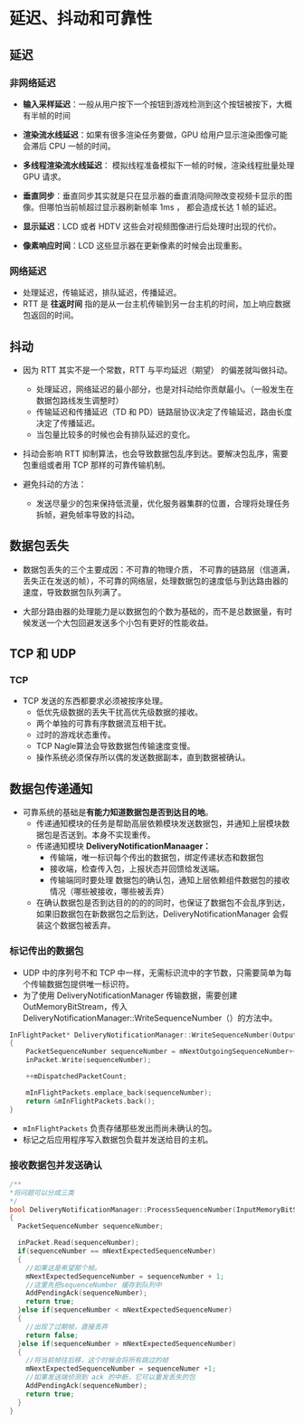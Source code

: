 # 延迟、抖动和可靠性

## 延迟

### 非网络延迟

- **输入采样延迟**：一般从用户按下一个按钮到游戏检测到这个按钮被按下，大概有半帧的时间

- **渲染流水线延迟**：如果有很多渲染任务要做，GPU 给用户显示渲染图像可能会滞后 CPU 一帧的时间。

- **多线程渲染流水线延迟**： 模拟线程准备模拟下一帧的时候，渲染线程批量处理 GPU 请求。

- **垂直同步**：垂直同步其实就是只在显示器的垂直消隐间隙改变视频卡显示的图像。但哪怕当前帧超过显示器刷新帧率 1ms ， 都会造成长达 1 帧的延迟。

- **显示延迟**：LCD 或者 HDTV 这些会对视频图像进行后处理时出现的代价。

- **像素响应时间**：LCD 这些显示器在更新像素的时候会出现重影。

### 网络延迟

- 处理延迟，传输延迟，排队延迟，传播延迟。
- RTT 是 **往返时间** 指的是从一台主机传输到另一台主机的时间，加上响应数据包返回的时间。

## 抖动

- 因为 RTT 其实不是一个常数，RTT 与平均延迟（期望） 的偏差就叫做抖动。
  - 处理延迟，网络延迟的最小部分，也是对抖动给你贡献最小。（一般发生在数据包路线发生调整时）
  - 传输延迟和传播延迟（TD 和 PD）链路层协议决定了传输延迟，路由长度决定了传播延迟。
  - 当包量比较多的时候也会有排队延迟的变化。

- 抖动会影响 RTT 抑制算法，也会导致数据包乱序到达。要解决包乱序，需要包重组或者用 TCP 那样的可靠传输机制。

- 避免抖动的方法：
  - 发送尽量少的包来保持低流量，优化服务器集群的位置，合理将处理任务拆帧，避免帧率导致的抖动。

## 数据包丢失

- 数据包丢失的三个主要成因：不可靠的物理介质， 不可靠的链路层（信道满，丢失正在发送的帧），不可靠的网络层，处理数据包的速度低与到达路由器的速度，导致数据包队列满了。

- 大部分路由器的处理能力是以数据包的个数为基础的，而不是总数据量，有时候发送一个大包回避发送多个小包有更好的性能收益。

## TCP 和 UDP

### TCP

- TCP 发送的东西都要求必须被按序处理。
  - 低优先级数据的丢失干扰高优先级数据的接收。
  - 两个单独的可靠有序数据流互相干扰。
  - 过时的游戏状态重传。
  - TCP Nagle算法会导致数据包传输速度变慢。
  - 操作系统必须保存所以偶的发送数据副本，直到数据被确认。

## 数据包传递通知

- 可靠系统的基础是**有能力知道数据包是否到达目的地**。
  - 传递通知模块的任务是帮助高层依赖模块发送数据包，并通知上层模块数据包是否送到。本身不实现重传。
  - 传递通知模块 **DeliveryNotificationManaager：**
    - 传输端，唯一标识每个传出的数据包，绑定传递状态和数据包
    - 接收端，检查传入包，上报状态并回馈给发送端。
    - 传输端同时要处理 数据包的确认包，通知上层依赖组件数据包的接收情况（哪些被接收，哪些被丢弃）
  - 在确认数据包是否到达目的的的的同时，也保证了数据包不会乱序到达，如果旧数据包在新数据包之后到达，DeliveryNotificationManager 会假装这个数据包被丢弃。

### 标记传出的数据包

- UDP 中的序列号不和 TCP 中一样，无需标识流中的字节数，只需要简单为每个传输数据包提供唯一标识符。
- 为了使用 DeliveryNotificationManager 传输数据，需要创建 OutMemoryBitStream，传入 DeliveryNotificationManager::WriteSequenceNumber（）的方法中。

```c++
InFlightPacket* DeliveryNotificationManager::WriteSequenceNumber(OutputMemoryBitStream& inPacket)
{
    PacketSequenceNumber sequenceNumber = mNextOutgoingSequenceNumber++;
    inPacket.Write(sequenceNumber);

    ++mDispatchedPacketCount;

    mInFlightPackets.emplace_back(sequenceNumber);
    return &mInFlightPackets.back();
}
```

- `mInFlightPackets` 负责存储那些发出而尚未确认的包。
- 标记之后应用程序写入数据包负载并发送给目的主机。

### 接收数据包并发送确认

```C++
/**
*将问题可以分成三类
*/
bool DeliveryNotificationManager::ProcessSequenceNumber(InputMemoryBitStream& inPacket)
{
  PacketSequenceNumber sequenceNumber;

  inPacket.Read(sequenceNumber);
  if(sequenceNumber == mNextExpectedSequenceNumber)
  {
    //如果这是希望那个帧。
    mNextExpectedSequenceNumber = sequenceNumber + 1;
    //这里先把sequenceNumber 缓存到队列中
    AddPendingAck(sequenceNumber);
    return true;
  }else if(sequenceNumber < mNextExpectedSequenceNumer)
  {
    //出现了过期帧，直接丢弃
    return false;
  }else if(sequenceNumber > mNextExpectedSequenceNumber)
  {
    //将当前帧往后移，这个时候会将所有跳过的帧
    mNextExpectedSequenceNumber = sequenceNumer +1;
    //如果发送端侦测到 ack 的中断，它可以重发丢失的包
    AddPendingAck(sequenceNumber);
    return true;
  }
}
```
